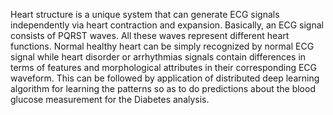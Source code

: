 Heart structure is a unique system that can generate ECG signals independently via heart contraction and expansion. Basically, an ECG signal consists of PQRST waves. All these waves represent different heart functions. Normal healthy heart can be simply recognized by normal ECG signal while heart disorder or arrhythmias signals contain differences in terms of features and morphological attributes in their corresponding ECG waveform.
This can be followed by application of distributed deep learning algorithm for learning the patterns so as to do predictions about the blood glucose measurement for the Diabetes analysis.
